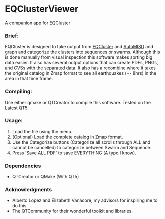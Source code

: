 # EQClusterViewer
A companion app for EQCluster

### Brief:
EQCluster is designed to take output from [EQCluster](https://github.com/Fran89/EQCluster) and 
[AutoMISD](https://github.com/Fran89/AutoMISD) and graph and categorize the clusters into sequences
or swarms. Although this is done manually from visual inspection this software makes sorting big data
easier. It also has several output options that can create PDFs, PNGs, and CVSs with the separated data.
It also has a recombine where it takes the original catalog in Zmap format to see all earthquakes (+- 8hrs)
in the area in that time frame.

### Compiling:

Use either qmake or QTCreator to compile this software. Tested on the Latest QT5.

### Usage:

  1. Load the file using the menu.
  2. (Optional) Load the complete catalog in Zmap format.
  3. Use the Categorize buttons (Categorize all scrolls through ALL and cannot be cancelled) to categorize between Swarm and Sequence.
  4. Press 'Save ALL PDF' to save EVERYTHING (A typo I know).
  
### Dependencies

  * QTCreator or QMake (With QT5)

### Acknowledgments

  * Alberto Lopez and Elizabeth Vanacore, my advisors for inspiring me to do this.
  * The QTCommunity for their wonderful toolkit and libraries.
